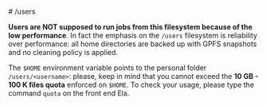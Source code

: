 # /users

__Users are NOT supposed to run jobs from this filesystem because of the low performance__. In fact the emphasis on the `/users` filesystem is reliability over performance: all home directories are backed up with GPFS snapshots and no cleaning policy is applied.

The `$HOME` environment variable points to the personal folder `/users/<username>`: please, keep in mind that you cannot exceed the __10 GB - 100 K files quota__ enforced on `$HOME`. To check your usage, please type the command `quota` on the front end Ela. 
